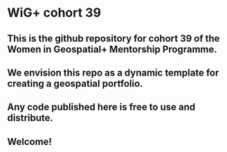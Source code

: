 # WiG+ cohort 39
## This is the github repository for cohort 39 of the Women in Geospatial+ Mentorship Programme.
## We envision this repo as a dynamic template for creating a geospatial portfolio.
## Any code published here is free to use and distribute.
## Welcome!
